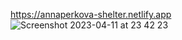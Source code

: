https://annaperkova-shelter.netlify.app
![Screenshot 2023-04-11 at 23 42 23](https://user-images.githubusercontent.com/114907418/231284988-e9145775-5a67-4a76-861e-f9e31560a659.jpg)
